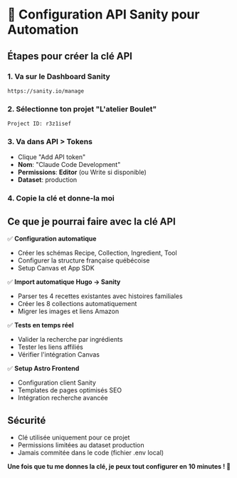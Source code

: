 # 🔑 Configuration API Sanity pour Automation

## Étapes pour créer la clé API

### 1. Va sur le Dashboard Sanity
```
https://sanity.io/manage
```

### 2. Sélectionne ton projet "L'atelier Boulet" 
```
Project ID: r3z1isef
```

### 3. Va dans API > Tokens
- Clique "Add API token"
- **Nom**: "Claude Code Development"
- **Permissions**: **Editor** (ou Write si disponible)
- **Dataset**: production

### 4. Copie la clé et donne-la moi

## Ce que je pourrai faire avec la clé API

✅ **Configuration automatique**
- Créer les schémas Recipe, Collection, Ingredient, Tool
- Configurer la structure française québécoise
- Setup Canvas et App SDK

✅ **Import automatique Hugo → Sanity**
- Parser tes 4 recettes existantes avec histoires familiales
- Créer les 8 collections automatiquement
- Migrer les images et liens Amazon

✅ **Tests en temps réel**
- Valider la recherche par ingrédients
- Tester les liens affiliés
- Vérifier l'intégration Canvas

✅ **Setup Astro Frontend**
- Configuration client Sanity
- Templates de pages optimisés SEO
- Intégration recherche avancée

## Sécurité

- Clé utilisée uniquement pour ce projet
- Permissions limitées au dataset production
- Jamais commitée dans le code (fichier .env local)

**Une fois que tu me donnes la clé, je peux tout configurer en 10 minutes ! 🚀**